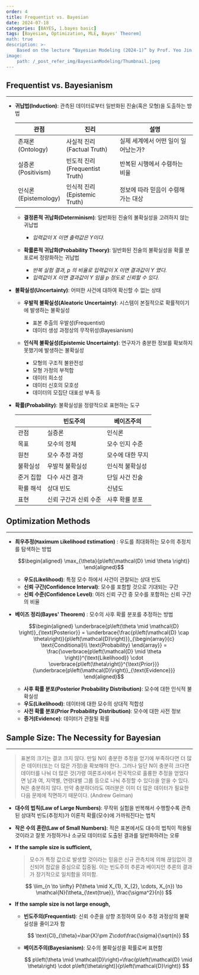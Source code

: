 ```yaml
---
order: 4
title: Frequentist vs. Bayesian
date: 2024-07-18
categories: [BAYES, 1.bayes basic]
tags: [Bayesian, Optimization, MLE, Bayes' Theorem]
math: true
description: >-
    Based on the lecture “Bayesian Modeling (2024-1)” by Prof. Yeo Jin Chung, Dept. of AI, Big Data & Management, College of Business Administration, Kookmin Univ.
image:
    path: /_post_refer_img/BayesianModeling/Thumbnail.jpeg
---
```


## Frequentist vs. Bayesianism
-----

- **귀납법(Induction)**: 관측된 데이터로부터 일반화된 진술(혹은 모형)을 도출하는 방법

    | 관점 | 진리 | 설명 |
    |---|---|---|
    | 존재론<br>(Ontology) | 사실적 진리<br>(Factual Truth) | 실제 세계에서 어떤 일이 일어났는가? |
    | 실증론<br>(Positivism) | 빈도적 진리<br>(Frequentist Truth) | 반복된 시행에서 수렴하는 비율 |
    | 인식론<br>(Epistemology) | 인식적 진리<br>(Epistemic Truth) | 정보에 따라 믿음이 수렴해가는 대상 |

    - **결정론적 귀납화(Determinism)**: 일반화된 진술의 불확실성을 고려하지 않는 귀납법
        - *입력값이 $X$ 이면 출력값은 $Y$이다.*

    - **확률론적 귀납화(Probability Theory)**: 일반화된 진술의 불확실성을 확률 분포로써 정량화하는 귀납법
        - *반복 실험 결과, $p$ 의 비율로 입력값이 $X$ 이면 결과값이 $Y$ 였다.*
        - *입력값이 $X$ 이면 결과값이 $Y$ 임을 $p$ 정도로 신뢰할 수 있다.*

- **불확실성(Uncertainty)**: 어떠한 사건에 대하여 확신할 수 없는 상태
    - **우발적 불확실성(Aleatoric Uncertainty)**: 시스템이 본질적으로 확률적이기에 발생하는 불확실성
        - 표본 추출의 우발성(Frequentist)
        - 데이터 생성 과정상의 무작위성(Bayesianism)
    
    - **인식적 불확실성(Epistemic Uncertainty)**: 연구자가 충분한 정보를 확보하지 못했기에 발생하는 불확실성
        - 모형의 구조적 불완전성
        - 모형 가정의 부적합
        - 데이터 희소성
        - 데이터 신호의 모호성
        - 데이터의 모집단 대표성 부족 등

- **확률(Probability)**: 불확실성을 정량적으로 표현하는 도구

    | | 빈도주의 | 베이즈주의 |
    |---|---|---|
    | 관점 | 실증론 | 인식론 |
    | 목표 | 모수의 정체 | 모수 인지 수준 |
    | 원천 | 모수 추정 과정 | 모수에 대한 무지 |
    | 불확실성 | 우발적 불확실성 | 인식적 불확실성 |
    | 준거 집합 | 다수 사건 결과 | 단일 사건 진술 |
    | 확률 해석 | 상대 빈도 | 신념도 |
    | 표현 | 신뢰 구간과 신뢰 수준 | 사후 확률 분포 |

## Optimization Methods
-----

- **최우추정(`M`aximum `L`ikelihood `E`stimation)** : 우도를 최대화하는 모수의 추정치를 탐색하는 방법

    $$\begin{aligned}
    \max_{\theta}{p\left(\mathcal{D} \mid \theta \right)}
    \end{aligned}$$

    - **우도(Likelihood)**: 특정 모수 하에서 사건이 관찰되는 상대 빈도
    - **신뢰 구간(Confidence Interval)**: 모수를 포함할 것으로 기대되는 구간
    - **신뢰 수준(Confidence Level)**: 여러 신뢰 구간 중 모수를 포함하는 신뢰 구간의 비율

- **베이즈 정리(Bayes' Theorem)** : 모수의 사후 확률 분포를 추정하는 방법

    $$\begin{aligned}
    \underbrace{p\left(\theta \mid \mathcal{D} \right)}_{\text{Posterior}}
    = \underbrace{\frac{p\left(\mathcal{D} \cap \theta\right)}{p\left(\mathcal{D}\right)}}_{\begin{array}{c} \text{Conditional}\\ \text{Probability} \end{array}}
    = \frac{\overbrace{p\left(\mathcal{D} \mid \theta \right)}^{\text{Likelihood}} \cdot \overbrace{p\left(\theta\right)}^{\text{Prior}}}{\underbrace{p\left(\mathcal{D}\right)}_{\text{Evidence}}}
    \end{aligned}$$

    - **사후 확률 분포(Posterior Probability Distribution)**: 모수에 대한 인식적 불확실성
    - **우도(Likelihood)**:  데이터에 대한 모수의 상대적 적합성
    - **사전 확률 분포(Prior Probability Distribution)**: 모수에 대한 사전 정보
    - **증거(Evidence)**: 데이터가 관찰될 확률

## Sample Size: The Necessity for Bayesian
-----

> 표본의 크기는 결코 크지 않다. 만일 N이 충분한 추정을 얻기에 부족하다면 더 많은 데이터(또는 더 많은 가정)을 확보해야 한다. 그러나 일단 N이 충분히 크다면 데이터를 나눠 더 많은 것(가령 여론조사에서 전국적으로 훌륭한 추정을 얻었다면 남과 여, 지역별, 연령대별 그룹 등으로 나눠 추정할 수 있다)을 얻을 수 있다. N은 충분하지 않다. 만약 충분하더라도 여러분은 이미 더 많은 데이터가 필요한 다음 문제에 직면하기 때문이다. (Andrew Gelman)

- **대수의 법칙(Law of Large Numbers)**: 무작위 실험을 반복해서 수행할수록 관측된 상대적 빈도(추정치)가 이론적 확률(모수)에 가까워진다는 법칙

- **작은 수의 혼란(Law of Small Numbers)**: 적은 표본에서도 대수의 법칙이 적용될 것이라고 잘못 가정하거나 소규모 데이터로 도출된 결과를 일반화하려는 오류

- **If the sample size is sufficient,**

    > 모수가 특정 값으로 발생할 것이라는 믿음은 신규 관측치에 의해 끊임없이 갱신되어 참값을 중심으로 집중됨. 이는 빈도주의 추론과 베이지안 추론의 결과가 장기적으로 일치함을 의미함.

    $$
    \lim_{n \to \infty} P(\theta \mid X_{1}, X_{2}, \cdots, X_{n}) \to \mathcal{N}(\theta_{\text{true}}, \frac{\sigma^2}{n})
    $$

- **If the sample size is not large enough,**
    - **빈도주의(Frequentist)**: 신뢰 수준을 상향 조정하여 모수 추정 과정상의 불확실성을 줄이고자 함

        $$
        \text{CI}_{\theta}=\bar{X}\pm Z\cdot\frac{\sigma}{\sqrt{n}}
        $$

    - **베이즈주의(Bayesianism)**: 모수의 불확실성을 확률로써 표현함

        $$
        p\left(\theta \mid \mathcal{D}\right)=\frac{p\left(\mathcal{D} \mid \theta\right) \cdot p\left(\theta\right)}{p\left(\mathcal{D}\right)}
        $$